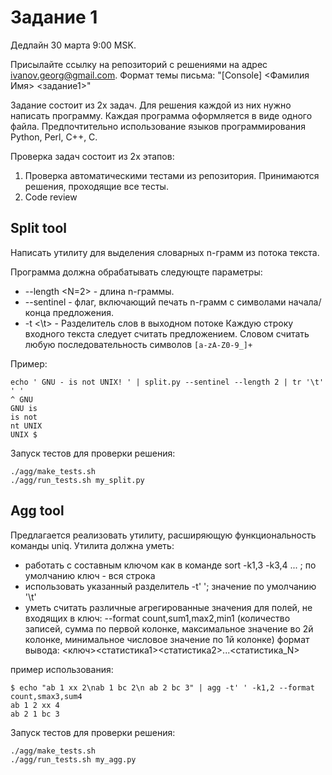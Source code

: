# Задание 1

Дедлайн 30 марта 9:00 MSK.

Присылайте ссылку на репозиторий с решениями на адрес ivanov.georg@gmail.com.
Формат темы письма: "[Console] <Фамилия Имя> <задание1>"

Задание состоит из 2х задач. Для решения каждой из них нужно написать программу. Каждая программа оформляется в виде одного файла.
Предпочтительно использование языков программирования Python, Perl, C++, C.

Проверка задач состоит из 2х этапов:
1. Проверка автоматическими тестами из репозитория. Принимаются решения, проходящие все тесты.
2. Code review


## Split tool
Написать утилиту для выделения словарных n-грамм из потока текста.

Программа должна обрабатывать следующте параметры:
* --length <N=2>  -  длина n-граммы.
* --sentinel  -  флаг, включающий печать n-грамм с символами начала/конца предложения.
* -t <\t> - Разделитель слов в выходном потоке
Каждую строку входного текста следует считать предложением. 
Словом считать любую последовательность символов ```[a-zA-Z0-9_]+```

Пример:
```
echo ' GNU - is not UNIX! ' | split.py --sentinel --length 2 | tr '\t' ' '
^ GNU
GNU is
is not
nt UNIX
UNIX $
```

Запуск тестов для проверки решения:
```
./agg/make_tests.sh
./agg/run_tests.sh my_split.py
```

## Agg tool
Предлагается реализовать утилиту, расширяющую функциональность команды uniq.
Утилита должна уметь:
* работать с составным ключом как в команде sort -k1,3 -k3,4 ... ; по умолчанию ключ - вся строка
* использовать указанный разделитель -t' '; значение по умолчанию '\t'
* уметь считать различные агрегированные значения для полей, не входящих в ключ: --format count,sum1,max2,min1 (количество записей, сумма по первой колонке, максимальное значение во 2й колонке, минимальное числовое значение по 1й колонке)
формат вывода: <ключ><статистика1><статистика2>...<статистика_N>

пример использования:
```
$ echo "ab 1 xx 2\nab 1 bc 2\n ab 2 bc 3" | agg -t' ' -k1,2 --format count,smax3,sum4
ab 1 2 xx 4
ab 2 1 bc 3
```

Запуск тестов для проверки решения:
```
./agg/make_tests.sh
./agg/run_tests.sh my_agg.py
```
